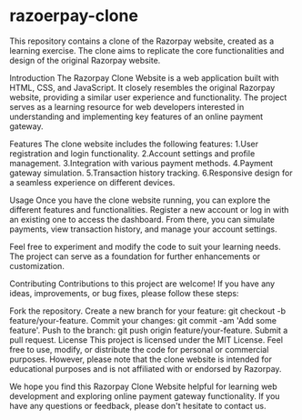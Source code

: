 # razoerpay-clone

This repository contains a clone of the Razorpay website, created as a learning exercise. The clone aims to replicate the core functionalities and design of the original Razorpay website.

Introduction
The Razorpay Clone Website is a web application built with HTML, CSS, and JavaScript. It closely resembles the original Razorpay website, providing a similar user experience and functionality. The project serves as a learning resource for web developers interested in understanding and implementing key features of an online payment gateway.

Features
The clone website includes the following features:
1.User registration and login functionality.
2.Account settings and profile management.
3.Integration with various payment methods.
4.Payment gateway simulation.
5.Transaction history tracking.
6.Responsive design for a seamless experience on different devices.

Usage
Once you have the clone website running, you can explore the different features and functionalities. Register a new account or log in with an existing one to access the dashboard. From there, you can simulate payments, view transaction history, and manage your account settings.

Feel free to experiment and modify the code to suit your learning needs. The project can serve as a foundation for further enhancements or customization.

Contributing
Contributions to this project are welcome! If you have any ideas, improvements, or bug fixes, please follow these steps:

Fork the repository.
Create a new branch for your feature: git checkout -b feature/your-feature.
Commit your changes: git commit -am 'Add some feature'.
Push to the branch: git push origin feature/your-feature.
Submit a pull request.
License
This project is licensed under the MIT License. Feel free to use, modify, or distribute the code for personal or commercial purposes. However, please note that the clone website is intended for educational purposes and is not affiliated with or endorsed by Razorpay.

We hope you find this Razorpay Clone Website helpful for learning web development and exploring online payment gateway functionality. If you have any questions or feedback, please don't hesitate to contact us.
